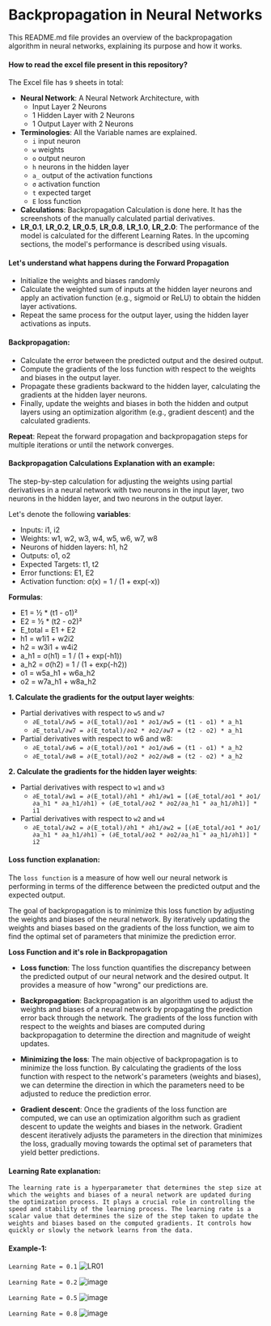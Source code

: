 # Backpropagation in Neural Networks

This README.md file provides an overview of the backpropagation algorithm in neural networks, explaining its purpose and how it works.

#### How to read the excel file present in this repository?
The Excel file has `9` sheets in total:
- **Neural Network**: A Neural Network Architecture, with 
    - Input Layer 2 Neurons
    - 1 Hidden Layer with 2 Neurons
    - 1 Output Layer with 2 Neurons
- **Terminologies**: All the Variable names are explained. 
    - `i` input neuron
    - `w` weights
    - `o` output neuron
    - `h` neurons in the hidden layer
    - `a_` output of the activation functions
    - `σ` activation function
    - `t` expected target
    - `E` loss function
- **Calculations**: Backpropagation Calculation is done here. It has the screenshots of the manually calculated partial derivatives. **<Under Construction>**
- **LR_0.1**, **LR_0.2**, **LR_0.5**, **LR_0.8**, **LR_1.0**, **LR_2.0**: The performance of the model is calculated for the different Learning Rates. In the upcoming sections, the model's performance is described using visuals.

#### Let's understand what happens during the Forward Propagation
  - Initialize the weights and biases randomly
  - Calculate the weighted sum of inputs at the hidden layer neurons and apply an activation function (e.g., sigmoid or ReLU) to obtain the hidden layer activations.
  - Repeat the same process for the output layer, using the hidden layer activations as inputs.

#### Backpropagation:
- Calculate the error between the predicted output and the desired output.
- Compute the gradients of the loss function with respect to the weights and biases in the output layer.
- Propagate these gradients backward to the hidden layer, calculating the gradients at the hidden layer neurons.
- Finally, update the weights and biases in both the hidden and output layers using an optimization algorithm (e.g., gradient descent) and the calculated gradients.

**Repeat**:
Repeat the forward propagation and backpropagation steps for multiple iterations or until the network converges.

#### Backpropagation Calculations Explanation with an example:
The step-by-step calculation for adjusting the weights using partial derivatives in a neural network with two neurons in the input layer, two neurons in the hidden layer, and two neurons in the output layer.

  Let's denote the following **variables**:
  - Inputs: i1, i2
  - Weights: w1, w2, w3, w4, w5, w6, w7, w8
  - Neurons of hidden layers: h1, h2
  - Outputs: o1, o2
  - Expected Targets: t1, t2
  - Error functions: E1, E2
  - Activation function: σ(x) = 1 / (1 + exp(-x))
  
  **Formulas**:
  - E1 = ½ * (t1 - o1)²
  - E2 = ½ * (t2 - o2)²
  - E_total = E1 + E2
  - h1 = w1i1 + w2i2
  - h2 = w3i1 + w4i2
  - a_h1 = σ(h1) = 1 / (1 + exp(-h1))
  - a_h2 = σ(h2) = 1 / (1 + exp(-h2))
  - o1 = w5a_h1 + w6a_h2
  - o2 = w7a_h1 + w8a_h2
 
 **1. Calculate the gradients for the output layer weights**:
 - Partial derivatives with respect to `w5` and `w7`
    - `∂E_total/∂w5 = ∂(E_total)/∂o1 * ∂o1/∂w5 = (t1 - o1) * a_h1`
    - `∂E_total/∂w7 = ∂(E_total)/∂o2 * ∂o2/∂w7 = (t2 - o2) * a_h1`
 - Partial derivatives with respect to w6 and w8:
    - `∂E_total/∂w6 = ∂(E_total)/∂o1 * ∂o1/∂w6 = (t1 - o1) * a_h2`
    - `∂E_total/∂w8 = ∂(E_total)/∂o2 * ∂o2/∂w8 = (t2 - o2) * a_h2`
 
 **2. Calculate the gradients for the hidden layer weights**:
 - Partial derivatives with respect to `w1` and `w3`
    - `∂E_total/∂w1 = ∂(E_total)/∂h1 * ∂h1/∂w1 = [(∂E_total/∂o1 * ∂o1/∂a_h1 * ∂a_h1/∂h1) + (∂E_total/∂o2 * ∂o2/∂a_h1 * ∂a_h1/∂h1)] * i1`
 - Partial derivatives with respect to `w2` and `w4`
    - `∂E_total/∂w2 = ∂(E_total)/∂h1 * ∂h1/∂w2 = [(∂E_total/∂o1 * ∂o1/∂a_h1 * ∂a_h1/∂h1) + (∂E_total/∂o2 * ∂o2/∂a_h1 * ∂a_h1/∂h1)] * i2`

#### Loss function explanation:

 The `loss function` is a measure of how well our neural network is performing in terms of the difference between the predicted output and the expected output.
 
 The goal of backpropagation is to minimize this loss function by adjusting the weights and biases of the neural network. By iteratively updating the weights and biases based on the gradients of the loss function, we aim to find the optimal set of parameters that minimize the prediction error.
    
**Loss Function and it's role in Backpropagation**
- **Loss function**: The loss function quantifies the discrepancy between the predicted output of our neural network and the desired output. It provides a measure of how "wrong" our predictions are.

- **Backpropagation**: Backpropagation is an algorithm used to adjust the weights and biases of a neural network by propagating the prediction error back through the network. The gradients of the loss function with respect to the weights and biases are computed during backpropagation to determine the direction and magnitude of weight updates.

- **Minimizing the loss**: The main objective of backpropagation is to minimize the loss function. By calculating the gradients of the loss function with respect to the network's parameters (weights and biases), we can determine the direction in which the parameters need to be adjusted to reduce the prediction error.

- **Gradient descent**: Once the gradients of the loss function are computed, we can use an optimization algorithm such as gradient descent to update the weights and biases in the network. Gradient descent iteratively adjusts the parameters in the direction that minimizes the loss, gradually moving towards the optimal set of parameters that yield better predictions.

#### Learning Rate explanation:

    The learning rate is a hyperparameter that determines the step size at which the weights and biases of a neural network are updated during the optimization process. It plays a crucial role in controlling the speed and stability of the learning process. The learning rate is a scalar value that determines the size of the step taken to update the weights and biases based on the computed gradients. It controls how quickly or slowly the network learns from the data.
    
#### Example-1: 

`Learning Rate = 0.1`
 ![LR01](https://github.com/bala1802/ERA/assets/22103095/adf2f514-417f-4881-949c-690c358f2117)

`Learning Rate = 0.2`
 ![image](https://github.com/bala1802/ERA/assets/22103095/7170b340-6aa4-4265-9db0-d5e9281bcd42)
    
`Learning Rate = 0.5`
 ![image](https://github.com/bala1802/ERA/assets/22103095/c88d6bb5-e5b3-4c10-9a0f-cf33290f92e7)
 
`Learning Rate = 0.8`
 ![image](https://github.com/bala1802/ERA/assets/22103095/c7681d5d-21ed-478f-9fdd-2430becba8dc)





    
    
    
    
    

